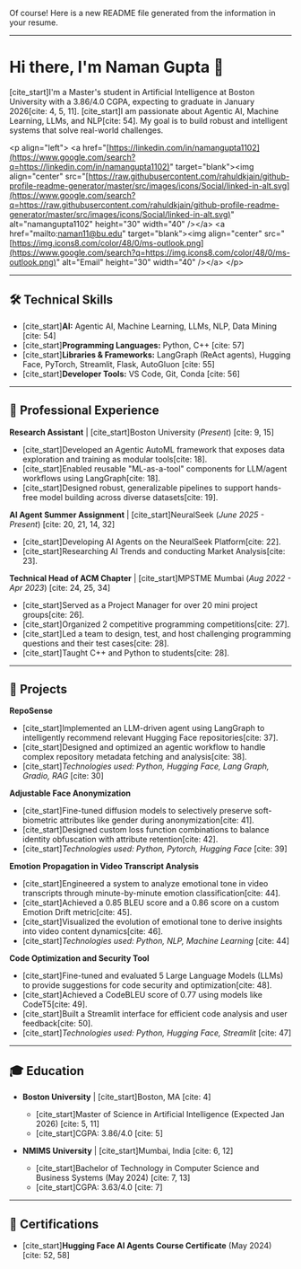 Of course\! Here is a new README file generated from the information in your resume.

-----

# Hi there, I'm Naman Gupta 👋

[cite\_start]I'm a Master's student in Artificial Intelligence at Boston University with a 3.86/4.0 CGPA, expecting to graduate in January 2026[cite: 4, 5, 11]. [cite\_start]I am passionate about Agentic AI, Machine Learning, LLMs, and NLP[cite: 54]. My goal is to build robust and intelligent systems that solve real-world challenges.

\<p align="left"\>
\<a href="[https://linkedin.com/in/namangupta1102](https://www.google.com/search?q=https://linkedin.com/in/namangupta1102)" target="blank"\>\<img align="center" src="[https://raw.githubusercontent.com/rahuldkjain/github-profile-readme-generator/master/src/images/icons/Social/linked-in-alt.svg](https://www.google.com/search?q=https://raw.githubusercontent.com/rahuldkjain/github-profile-readme-generator/master/src/images/icons/Social/linked-in-alt.svg)" alt="namangupta1102" height="30" width="40" /\>\</a\>
\<a href="mailto:naman11@bu.edu" target="blank"\>\<img align="center" src="[https://img.icons8.com/color/48/0/ms-outlook.png](https://www.google.com/search?q=https://img.icons8.com/color/48/0/ms-outlook.png)" alt="Email" height="30" width="40" /\>\</a\>
\</p\>

-----

## 🛠️ Technical Skills

  * [cite\_start]**AI:** Agentic AI, Machine Learning, LLMs, NLP, Data Mining [cite: 54]
  * [cite\_start]**Programming Languages:** Python, C++ [cite: 57]
  * [cite\_start]**Libraries & Frameworks:** LangGraph (ReAct agents), Hugging Face, PyTorch, Streamlit, Flask, AutoGluon [cite: 55]
  * [cite\_start]**Developer Tools:** VS Code, Git, Conda [cite: 56]

-----

## 💼 Professional Experience

**Research Assistant** | [cite\_start]Boston University (*Present*) [cite: 9, 15]

  * [cite\_start]Developed an Agentic AutoML framework that exposes data exploration and training as modular tools[cite: 18].
  * [cite\_start]Enabled reusable "ML-as-a-tool" components for LLM/agent workflows using LangGraph[cite: 18].
  * [cite\_start]Designed robust, generalizable pipelines to support hands-free model building across diverse datasets[cite: 19].

**AI Agent Summer Assignment** | [cite\_start]NeuralSeek (*June 2025 - Present*) [cite: 20, 21, 14, 32]

  * [cite\_start]Developing AI Agents on the NeuralSeek Platform[cite: 22].
  * [cite\_start]Researching AI Trends and conducting Market Analysis[cite: 23].

**Technical Head of ACM Chapter** | [cite\_start]MPSTME Mumbai (*Aug 2022 - Apr 2023*) [cite: 24, 25, 34]

  * [cite\_start]Served as a Project Manager for over 20 mini project groups[cite: 26].
  * [cite\_start]Organized 2 competitive programming competitions[cite: 27].
  * [cite\_start]Led a team to design, test, and host challenging programming questions and their test cases[cite: 28].
  * [cite\_start]Taught C++ and Python to students[cite: 28].

-----

## 🚀 Projects

**RepoSense**

  * [cite\_start]Implemented an LLM-driven agent using LangGraph to intelligently recommend relevant Hugging Face repositories[cite: 37].
  * [cite\_start]Designed and optimized an agentic workflow to handle complex repository metadata fetching and analysis[cite: 38].
  * [cite\_start]*Technologies used: Python, Hugging Face, Lang Graph, Gradio, RAG* [cite: 30]

**Adjustable Face Anonymization**

  * [cite\_start]Fine-tuned diffusion models to selectively preserve soft-biometric attributes like gender during anonymization[cite: 41].
  * [cite\_start]Designed custom loss function combinations to balance identity obfuscation with attribute retention[cite: 42].
  * [cite\_start]*Technologies used: Python, Pytorch, Hugging Face* [cite: 39]

**Emotion Propagation in Video Transcript Analysis**

  * [cite\_start]Engineered a system to analyze emotional tone in video transcripts through minute-by-minute emotion classification[cite: 44].
  * [cite\_start]Achieved a 0.85 BLEU score and a 0.86 score on a custom Emotion Drift metric[cite: 45].
  * [cite\_start]Visualized the evolution of emotional tone to derive insights into video content dynamics[cite: 46].
  * [cite\_start]*Technologies used: Python, NLP, Machine Learning* [cite: 44]

**Code Optimization and Security Tool**

  * [cite\_start]Fine-tuned and evaluated 5 Large Language Models (LLMs) to provide suggestions for code security and optimization[cite: 48].
  * [cite\_start]Achieved a CodeBLEU score of 0.77 using models like CodeT5[cite: 49].
  * [cite\_start]Built a Streamlit interface for efficient code analysis and user feedback[cite: 50].
  * [cite\_start]*Technologies used: Python, Hugging Face, Streamlit* [cite: 47]

-----

## 🎓 Education

  * **Boston University** | [cite\_start]Boston, MA [cite: 4]

      * [cite\_start]Master of Science in Artificial Intelligence (Expected Jan 2026) [cite: 5, 11]
      * [cite\_start]CGPA: 3.86/4.0 [cite: 5]

  * **NMIMS University** | [cite\_start]Mumbai, India [cite: 6, 12]

      * [cite\_start]Bachelor of Technology in Computer Science and Business Systems (May 2024) [cite: 7, 13]
      * [cite\_start]CGPA: 3.63/4.0 [cite: 7]

-----

## 📜 Certifications

  * [cite\_start]**Hugging Face AI Agents Course Certificate** (May 2024) [cite: 52, 58]
